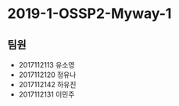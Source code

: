 ﻿2019-1-OSSP2-Myway-1
====================

팀원
---
- 2017112113 유소영
- 2017112120 정유나  
- 2017112142 하유진
- 2017112131 이민주
